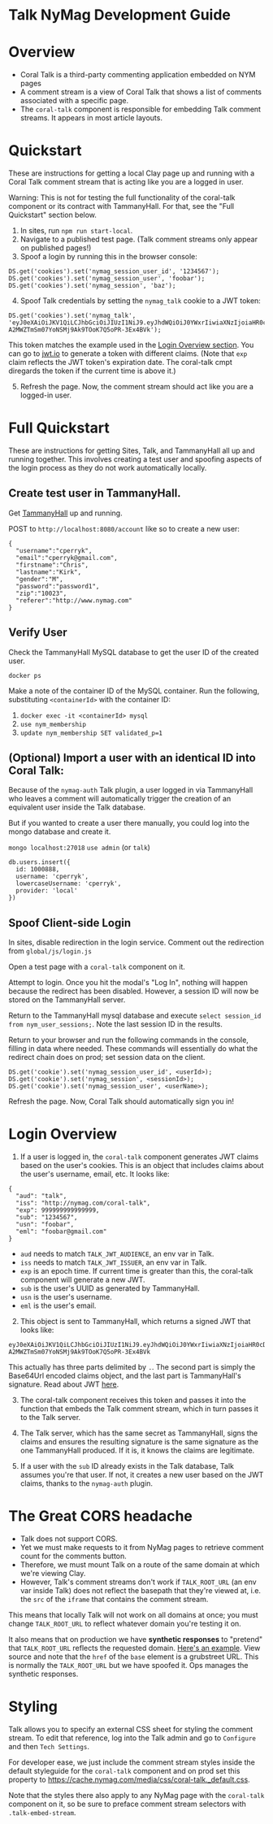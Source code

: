# Talk NyMag Development Guide

# Overview

* Coral Talk is a third-party commenting application embedded on NYM pages
* A comment stream is a view of Coral Talk that shows a list of comments associated with a specific page.
* The `coral-talk` component is responsible for embedding Talk comment streams. It appears in most article layouts.

# Quickstart

These are instructions for getting a local Clay page up and running with a Coral Talk comment stream that is acting like you are a logged in user.

Warning: This is not for testing the full functionality of the coral-talk component or its contract with TammanyHall. For that, see the "Full Quickstart" section below.

1. In sites, run `npm run start-local`.
2. Navigate to a published test page. (Talk comment streams only appear on published pages!)
3. Spoof a login by running this in the browser console:


```
DS.get('cookies').set('nymag_session_user_id', '1234567');
DS.get('cookies').set('nymag_session_user', 'foobar');
DS.get('cookies').set('nymag_session', 'baz');
```

4. Spoof Talk credentials by setting the `nymag_talk` cookie to a JWT token:

```
DS.get('cookies').set('nymag_talk', 'eyJ0eXAiOiJKV1QiLCJhbGciOiJIUzI1NiJ9.eyJhdWQiOiJ0YWxrIiwiaXNzIjoiaHR0cDovL255bWFnLmNvbS9jb3JhbC10YWxrIiwiZXhwIjo5OTk5OTk5OTk5OTk5OTksInN1YiI6IjEyMzQ1NjciLCJ1c24iOiJmb29iYXIiLCJlbWwiOiJmb29iYXJAZ21haWwuY29tIn0.wlV-A2MWZTmSm07YoNSMj9Ak9TOoK7Q5oPR-3Ex4BVk');
```

This token matches the example used in the [Login Overview section](#login-overview). You can go to [jwt.io](https://jwt.io/) to generate a token with different claims. (Note that `exp` claim reflects the JWT token's expiration date. The coral-talk cmpt diregards the token if the current time is above it.)

5. Refresh the page. Now, the comment stream should act like you are a logged-in user.

# Full Quickstart

These are instructions for getting Sites, Talk, and TammanyHall all up and running together. This involves creating a test user and spoofing aspects of the login process as they do not work automatically locally.

## Create test user in TammanyHall.

Get [TammanyHall](https://github.com/nymag/tammanyhall) up and running.

POST to `http://localhost:8080/account` like so to create a new user:

```
{
  "username":"cperryk",
  "email":"cperryk@gmail.com",
  "firstname":"Chris",
  "lastname":"Kirk",
  "gender":"M",
  "password":"password1",
  "zip":"10023",
  "referer":"http://www.nymag.com"
}
```

## Verify User

Check the TammanyHall MySQL database to get the user ID of the created user.

`docker ps`

Make a note of the container ID of the MySQL container. Run the following, substituting `<containerId>` with the container ID:

1. `docker exec -it <containerId> mysql`
2. `use nym_membership`
3. `update nym_membership SET validated_p=1`

## (Optional) Import a user with an identical ID into Coral Talk:

Because of the `nymag-auth` Talk plugin, a user logged in via TammanyHall who leaves a comment will automatically trigger the creation of an equivalent user inside the Talk database.

But if you wanted to create a user there manually, you could log into the mongo database and create it.

`mongo localhost:27018`
`use admin` (or `talk`)

```
db.users.insert({
  id: 1000888,
  username: 'cperryk',
  lowercaseUsername: 'cperryk',
  provider: 'local'
}) 
```

## Spoof Client-side Login

In sites, disable redirection in the login service. Comment out the redirection from `global/js/login.js`

Open a test page with a `coral-talk` component on it.

Attempt to login. Once you hit the modal's "Log In", nothing will happen because the redirect has been disabled. However, a session ID will now be stored on the TammanyHall server.

Return to the TammanyHall mysql database and execute `select session_id from nym_user_sessions;`. Note the last session ID in the results.

Return to your browser and run the following commands in the console, filling in data where needed. These commands will essentially do what the redirect chain does on prod; set session data on the client.

`DS.get('cookie').set('nymag_session_user_id', <userId>);`
`DS.get('cookie').set('nymag_session', <sessionId>);`
`DS.get('cookie').set('nymag_session_user', <userName>);`

Refresh the page. Now, Coral Talk should automatically sign you in!

# Login Overview

1.  If a user is logged in, the `coral-talk` component generates JWT claims
based on the user's cookies. This is an object that includes claims about the user's username, email, etc. It looks like:

```
{
  "aud": "talk",
  "iss": "http://nymag.com/coral-talk",
  "exp": 999999999999999,
  "sub": "1234567",
  "usn": "foobar",
  "eml": "foobar@gmail.com"
}
```

* `aud` needs to match `TALK_JWT_AUDIENCE`, an env var in Talk.
* `iss` needs to match `TALK_JWT_ISSUER`, an env var in Talk.
* `exp` is an epoch time. If current time is greater than this, the coral-talk component will generate a new JWT.
* `sub` is the user's UUID as generated by TammanyHall.
* `usn` is the user's username.
* `eml` is the user's email.

2. This object is sent to TammanyHall, which returns a signed JWT that looks like:

```
eyJ0eXAiOiJKV1QiLCJhbGciOiJIUzI1NiJ9.eyJhdWQiOiJ0YWxrIiwiaXNzIjoiaHR0cDovL255bWFnLmNvbS9jb3JhbC10YWxrIiwiZXhwIjo5OTk5OTk5OTk5OTk5OTksInN1YiI6IjEyMzQ1NjciLCJ1c24iOiJmb29iYXIiLCJlbWwiOiJmb29iYXJAZ21haWwuY29tIn0.wlV-A2MWZTmSm07YoNSMj9Ak9TOoK7Q5oPR-3Ex4BVk
```

This actually has three parts delimited by `.`. The second part is simply the Base64Url encoded claims object, and the last part is TammanyHall's signature. Read about JWT [here](https://jwt.io/introduction/).

3. The coral-talk component receives this token and passes it into the function that embeds the Talk comment stream, which in turn passes it to the Talk server.

4. The Talk server, which has the same secret as TammanyHall, signs the claims and ensures the resulting signature is the same signature as the one TammanyHall produced. If it is, it knows the claims are legitimate.

5. If a user with the `sub` ID already exists in the Talk database, Talk assumes you're that user. If not, it creates a new user based on the JWT claims, thanks to the `nymag-auth` plugin.

# The Great CORS headache

* Talk does not support CORS.
* Yet we must make requests to it from NyMag pages to retrieve comment count for the comments button.
* Therefore, we must mount Talk on a route of the same domain at which we're viewing Clay.
* However, Talk's comment streams don't work if `TALK_ROOT_URL` (an env var inside Talk) does not reflect the basepath that they're viewed at, i.e. the `src` of the `iframe` that contains the comment stream.

This means that locally Talk will not work on all domains at once; you must change `TALK_ROOT_URL` to reflect whatever domain you're testing it on.

It also means that on production we have **synthetic responses** to "pretend" that `TALK_ROOT_URL` reflects the requested domain. [Here's an example](http://www.grubstreet.com/coral-talk/embed/stream?asset_url=http%3A%2F%2Fwww.grubstreet.com%2F_pages%2Fcjhaiwrmz00p25hyetvxrstxd%40published.html&initialWidth=612&childId=_0.4370014933228332&parentTitle=NYC%20Shames%20Lawyer%20Who%20Threatened%20to%20Call%20ICE%20on%20Employee&parentUrl=http%3A%2F%2Fwww.grubstreet.com%2F2018%2F05%2Fnyc-shames-lawyer-who-threatened-to-call-ice-on-employee.html%23comments). View source and note that the `href` of the `base` element is a grubstreet URL. This is normally the `TALK_ROOT_URL` but we have spoofed it. Ops manages the synthetic responses.

# Styling

Talk allows you to specify an external CSS sheet for styling the comment stream. To edit that reference, log into the Talk admin and go to `Configure` and then `Tech Settings`.

For developer ease, we just include the comment stream styles inside the default styleguide for the `coral-talk` component and on prod set this property to https://cache.nymag.com/media/css/coral-talk._default.css.

Note that the styles there also apply to any NyMag page with the `coral-talk` component on it, so be sure to preface comment stream selectors with `.talk-embed-stream`.
